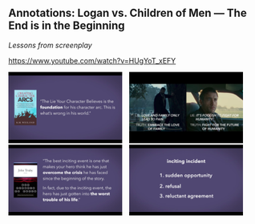 ## Annotations: Logan vs. Children of Men — The End is in the Beginning
_Lessons from screenplay_

https://www.youtube.com/watch?v=HUgYoT_xEFY

<div>
	<img src="media/Screen Shot 2017-11-16 at 00.18.36.png" width="45%" style="margin-right: 10px" />
	<img src="media/Screen Shot 2017-11-16 at 00.21.46.png" width="45%" />
	<br/>
	<img src="media/Screen Shot 2017-11-16 at 00.24.32.png" width="45%" style="margin-right: 10px" />
	<img src="media/Screen Shot 2017-11-16 at 00.23.48.png" width="45%" />
</div>
